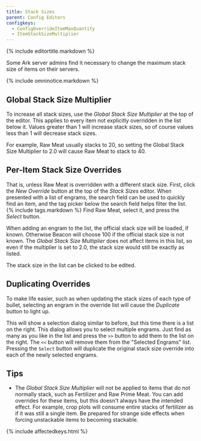 ```yaml
---
title: Stack Sizes
parent: Config Editors
configkeys:
  - ConfigOverrideItemMaxQuantity
  - ItemStackSizeMultiplier
---
```

{% include editortitle.markdown %}

Some Ark server admins find it necessary to change the maximum stack size of items on their servers.

{% include omninotice.markdown %}

## Global Stack Size Multiplier

To increase all stack sizes, use the _Global Stack Size Multiplier_ at the top of the editor. This applies to every item not explicitly overridden in the list below it. Values greater than 1 will increase stack sizes, so of course values less than 1 will decrease stack sizes.

For example, Raw Meat usually stacks to 20, so setting the Global Stack Size Multiplier to 2.0 will cause Raw Meat to stack to 40.

## Per-Item Stack Size Overrides

That is, unless Raw Meat is overridden with a different stack size. First, click the _New Override_ button at the top of the _Stack Sizes_ editor. When presented with a list of engrams, the search field can be used to quickly find an item, and the tag picker below the search field helps filter the list. {% include tags.markdown %} Find Raw Meat, select it, and press the _Select_ button.

When adding an engram to the list, the official stack size will be loaded, if known. Otherwise Beacon will choose 100 if the official stack size is not known. The _Global Stack Size Multiplier_ does not affect items in this list, so even if the multiplier is set to 2.0, the stack size would still be exactly as listed.

The stack size in the list can be clicked to be edited.

## Duplicating Overrides

To make life easier, such as when updating the stack sizes of each type of bullet, selecting an engram in the override list will cause the _Duplicate_ button to light up.

This will show a selection dialog similar to before, but this time there is a list on the right. This dialog allows you to select multiple engrams. Just find as many as you like in the list and press the `>>` button to add them to the list on the right. The `<<` button will remove them from the "Selected Engrams" list. Pressing the `Select` button will duplicate the original stack size override into each of the newly selected engrams.

## Tips

- The _Global Stack Size Multiplier_ will not be applied to items that do not normally stack, such as Fertilizer and Raw Prime Meat. You can add overrides for these items, but this doesn't always have the intended effect. For example, crop plots will consume entire stacks of fertilizer as if it was still a single item. Be prepared for strange side effects when forcing unstackable items to becoming stackable.

{% include affectedkeys.html %}